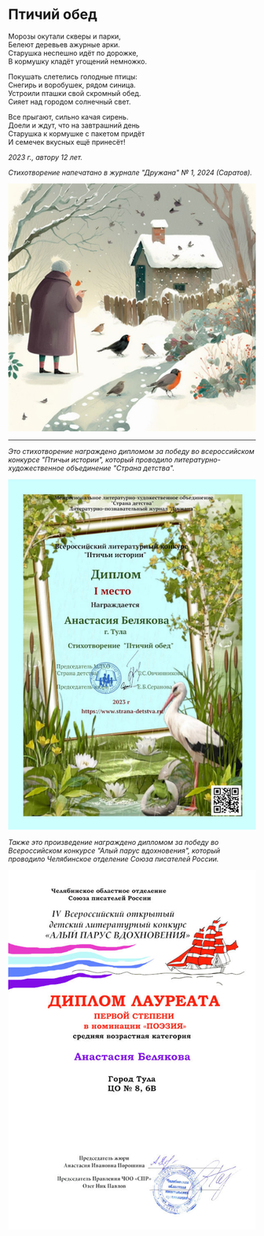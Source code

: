 # Птичий обед

Морозы окутали скверы и парки,  
Белеют деревьев ажурные арки.  
Старушка неспешно идёт по дорожке,  
В кормушку кладёт угощений немножко.

Покушать слетелись голодные птицы:  
Снегирь и воробушек, рядом синица.  
Устроили пташки свой скромный обед.  
Сияет над городом солнечный свет.

Все прыгают, сильно качая сирень.  
Доели и ждут, что на завтрашний день  
Старушка к кормушке с пакетом придёт  
И семечек вкусных ещё принесёт!

*2023 г., автору 12 лет.*

*Стихотворение напечатано в журнале "Дружана" № 1, 2024 (Саратов).*

![Птичий обед](../images/avian-dinner.jpg)

***

*Это стихотворение награждено дипломом за победу во всероссийском конкурсе "Птичьи истории", который проводило литературно-художественное объединение "Страна детства".*

![Диплом "Птичьи истории"](../images/achievements/birds-stories.jpg)

*Также это произведение награждено дипломом за победу во Всероссийском конкурсе "Алый парус вдохновения", который проводило Челябинское отделение Союза писателей России.*

![Диплом "Алый парус вдохновения"](../images/achievements/diplom-red-sail-poetry.jpg)
